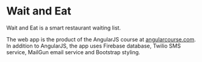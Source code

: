 # Wait and Eat

Wait and Eat is a smart restaurant waiting list.

The web app is the product of the AngularJS course at [angularcourse.com](https://www.angularcourse.com/). In addition to AngularJS, the app uses Firebase database, Twilio SMS service, MailGun email service and Bootstrap styling.